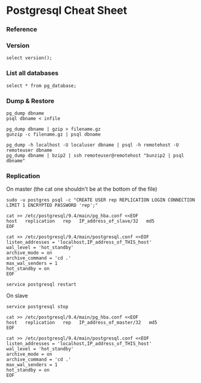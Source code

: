 # Postgresql Cheat Sheet

### Reference

### Version
```psql
select version();
```
### List all databases
```psql
select * from pg_database;
```

### Dump & Restore
```psql
pg_dump dbname
psql dbname < infile

pg_dump dbname | gzip > filename.gz
gunzip -c filename.gz | psql dbname

pg_dump -h localhost -U localuser dbname | psql -h remotehost -U remoteuser dbname
pg_dump dbname | bzip2 | ssh remoteuser@remotehost "bunzip2 | psql dbname"
```

### Replication

On master (the cat one shouldn't be at the bottom of the file)
```shell
sudo -u postgres psql -c "CREATE USER rep REPLICATION LOGIN CONNECTION LIMIT 1 ENCRYPTED PASSWORD 'rep';"

cat >> /etc/postgresql/9.4/main/pg_hba.conf <<EOF
host   replication   rep   IP_address_of_slave/32   md5
EOF

cat >> /etc/postgresql/9.4/main/postgresql.conf <<EOF
listen_addresses = 'localhost,IP_address_of_THIS_host'
wal_level = 'hot_standby'
archive_mode = on
archive_command = 'cd .'
max_wal_senders = 1
hot_standby = on
EOF

service postgresql restart
```

On slave
```shell
service postgresql stop

cat >> /etc/postgresql/9.4/main/pg_hba.conf <<EOF
host   replication   rep   IP_address_of_master/32   md5
EOF

cat >> /etc/postgresql/9.4/main/postgresql.conf <<EOF
listen_addresses = 'localhost,IP_address_of_THIS_host'
wal_level = 'hot_standby'
archive_mode = on
archive_command = 'cd .'
max_wal_senders = 1
hot_standby = on
EOF
```
